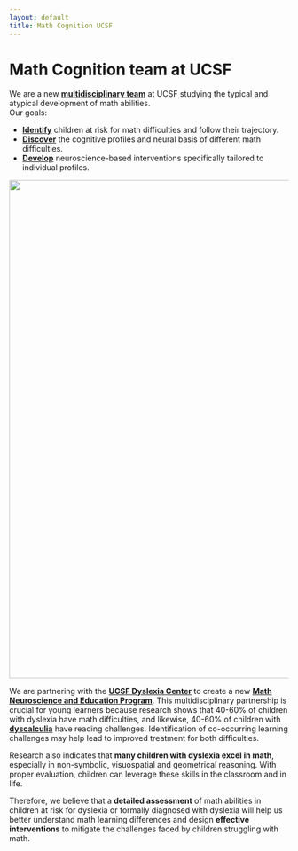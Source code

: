 ```yaml
---
layout: default
title: Math Cognition UCSF
---
```



# Math Cognition team at UCSF 

We are a new [**multidisciplinary team**](/team) at UCSF studying the typical and atypical development of math abilities.\
Our goals:
* [**Identify**](/early_predictors) children at risk for math difficulties and follow their trajectory. 
* [**Discover**](/dyscalculia) the cognitive profiles and neural basis of different math difficulties.
* [**Develop**](/interventions) neuroscience-based interventions specifically tailored to individual profiles.

<img src="assets/math_program_fig.png" width="900" class="image_medium">

<!--
<picture>
    <source srcset="assets/math_program.png" media="(min-width: 720px)" width="800"> 
    <img src="images/logo.png" onerror="this.style.display='none'">
</picture>

<picture>
    <source srcset="assets/math_program_fig_vertical.png" media="(max-width: 720px)" width="360">
    <img src="images/logo.png" onerror="this.style.display='none'">
</picture> -->

We are partnering with the [**UCSF Dyslexia Center**](https://dyslexia.ucsf.edu/) to create a new [**Math Neuroscience and Education Program**](/math_program). This multidisciplinary partnership is crucial for young learners because research shows that 40-60% of children with dyslexia have math difficulties, and likewise, 40-60% of children with [**dyscalculia**](/dyscalculia/) have reading challenges. Identification of co-occurring learning challenges may help lead to improved treatment for both difficulties.

Research also indicates that **many children with dyslexia excel in math**, especially in non-symbolic, visuospatial and geometrical reasoning. With proper evaluation, children can leverage these skills in the classroom and in life.

Therefore, we believe that a **detailed assessment** of math abilities in children at risk for dyslexia or formally diagnosed with dyslexia will help us better understand math learning differences and design **effective interventions** to mitigate the challenges faced by children struggling with math. 